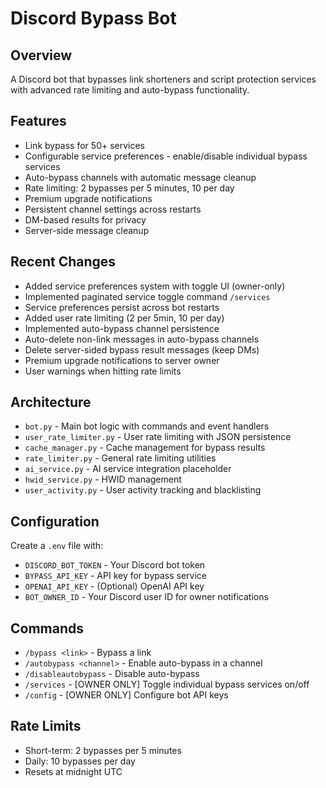 # Discord Bypass Bot

## Overview
A Discord bot that bypasses link shorteners and script protection services with advanced rate limiting and auto-bypass functionality.

## Features
- Link bypass for 50+ services
- Configurable service preferences - enable/disable individual bypass services
- Auto-bypass channels with automatic message cleanup
- Rate limiting: 2 bypasses per 5 minutes, 10 per day
- Premium upgrade notifications
- Persistent channel settings across restarts
- DM-based results for privacy
- Server-side message cleanup

## Recent Changes
- Added service preferences system with toggle UI (owner-only)
- Implemented paginated service toggle command `/services`
- Service preferences persist across bot restarts
- Added user rate limiting (2 per 5min, 10 per day)
- Implemented auto-bypass channel persistence
- Auto-delete non-link messages in auto-bypass channels
- Delete server-sided bypass result messages (keep DMs)
- Premium upgrade notifications to server owner
- User warnings when hitting rate limits

## Architecture
- `bot.py` - Main bot logic with commands and event handlers
- `user_rate_limiter.py` - User rate limiting with JSON persistence
- `cache_manager.py` - Cache management for bypass results
- `rate_limiter.py` - General rate limiting utilities
- `ai_service.py` - AI service integration placeholder
- `hwid_service.py` - HWID management
- `user_activity.py` - User activity tracking and blacklisting

## Configuration
Create a `.env` file with:
- `DISCORD_BOT_TOKEN` - Your Discord bot token
- `BYPASS_API_KEY` - API key for bypass service
- `OPENAI_API_KEY` - (Optional) OpenAI API key
- `BOT_OWNER_ID` - Your Discord user ID for owner notifications

## Commands
- `/bypass <link>` - Bypass a link
- `/autobypass <channel>` - Enable auto-bypass in a channel
- `/disableautobypass` - Disable auto-bypass
- `/services` - [OWNER ONLY] Toggle individual bypass services on/off
- `/config` - [OWNER ONLY] Configure bot API keys

## Rate Limits
- Short-term: 2 bypasses per 5 minutes
- Daily: 10 bypasses per day
- Resets at midnight UTC
